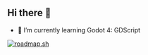 ## Hi there 👋

- 🌱 I’m currently learning Godot 4: GDScript 

[![roadmap.sh](https://roadmap.sh/card/tall/66615519b998f3b3c7dde8ba?variant=dark)](https://roadmap.sh)

<!--
**ExporationLuk/ExporationLuk** is a ✨ _special_ ✨ repository because its `README.md` (this file) appears on your GitHub profile.

Here are some ideas to get you started:

- 🔭 I’m currently working on ...
- 🌱 I’m currently learning ...
- 👯 I’m looking to collaborate on ...
- 🤔 I’m looking for help with ...
- 💬 Ask me about ...
- 📫 How to reach me: ...
- 😄 Pronouns: ...
- ⚡ Fun fact: ...
-->
